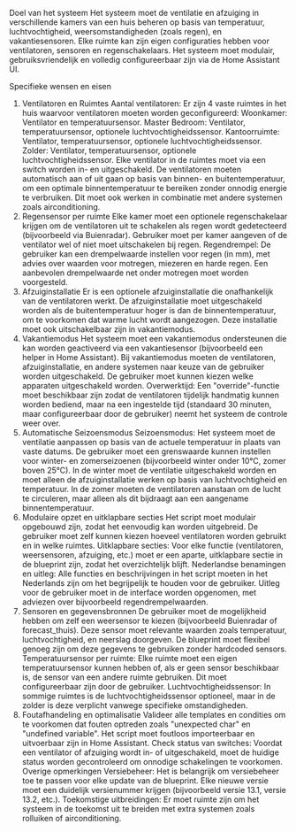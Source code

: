 Doel van het systeem
Het systeem moet de ventilatie en afzuiging in verschillende kamers van een huis beheren op basis van temperatuur, luchtvochtigheid, weersomstandigheden (zoals regen), en vakantiesensoren. Elke ruimte kan zijn eigen configuraties hebben voor ventilatoren, sensoren en regenschakelaars. Het systeem moet modulair, gebruiksvriendelijk en volledig configureerbaar zijn via de Home Assistant UI.

Specifieke wensen en eisen
1. Ventilatoren en Ruimtes
Aantal ventilatoren: Er zijn 4 vaste ruimtes in het huis waarvoor ventilatoren moeten worden geconfigureerd:
Woonkamer: Ventilator en temperatuursensor.
Master Bedroom: Ventilator, temperatuursensor, optionele luchtvochtigheidssensor.
Kantoorruimte: Ventilator, temperatuursensor, optionele luchtvochtigheidssensor.
Zolder: Ventilator, temperatuursensor, optionele luchtvochtigheidssensor.
Elke ventilator in de ruimtes moet via een switch worden in- en uitgeschakeld.
De ventilatoren moeten automatisch aan of uit gaan op basis van binnen- en buitentemperatuur, om een optimale binnentemperatuur te bereiken zonder onnodig energie te verbruiken. Dit moet ook werken in combinatie met andere systemen zoals airconditioning.
2. Regensensor per ruimte
Elke kamer moet een optionele regenschakelaar krijgen om de ventilatoren uit te schakelen als regen wordt gedetecteerd (bijvoorbeeld via Buienradar).
Gebruiker moet per kamer aangeven of de ventilator wel of niet moet uitschakelen bij regen.
Regendrempel: De gebruiker kan een drempelwaarde instellen voor regen (in mm), met advies over waarden voor motregen, miezeren en harde regen. Een aanbevolen drempelwaarde net onder motregen moet worden voorgesteld.
3. Afzuiginstallatie
Er is een optionele afzuiginstallatie die onafhankelijk van de ventilatoren werkt.
De afzuiginstallatie moet uitgeschakeld worden als de buitentemperatuur hoger is dan de binnentemperatuur, om te voorkomen dat warme lucht wordt aangezogen.
Deze installatie moet ook uitschakelbaar zijn in vakantiemodus.
4. Vakantiemodus
Het systeem moet een vakantiemodus ondersteunen die kan worden geactiveerd via een vakantiesensor (bijvoorbeeld een helper in Home Assistant).
Bij vakantiemodus moeten de ventilatoren, afzuiginstallatie, en andere systemen naar keuze van de gebruiker worden uitgeschakeld. De gebruiker moet kunnen kiezen welke apparaten uitgeschakeld worden.
Overwerktijd: Een "override"-functie moet beschikbaar zijn zodat de ventilatoren tijdelijk handmatig kunnen worden bediend, maar na een ingestelde tijd (standaard 30 minuten, maar configureerbaar door de gebruiker) neemt het systeem de controle weer over.
5. Automatische Seizoensmodus
Seizoensmodus: Het systeem moet de ventilatie aanpassen op basis van de actuele temperatuur in plaats van vaste datums. De gebruiker moet een grenswaarde kunnen instellen voor winter- en zomerseizoenen (bijvoorbeeld winter onder 10°C, zomer boven 25°C).
In de winter moet de ventilatie uitgeschakeld worden en moet alleen de afzuiginstallatie werken op basis van luchtvochtigheid en temperatuur.
In de zomer moeten de ventilatoren aanstaan om de lucht te circuleren, maar alleen als dit bijdraagt aan een aangename binnentemperatuur.
6. Modulaire opzet en uitklapbare secties
Het script moet modulair opgebouwd zijn, zodat het eenvoudig kan worden uitgebreid.
De gebruiker moet zelf kunnen kiezen hoeveel ventilatoren worden gebruikt en in welke ruimtes.
Uitklapbare secties: Voor elke functie (ventilatoren, weersensoren, afzuiging, etc.) moet er een aparte, uitklapbare sectie in de blueprint zijn, zodat het overzichtelijk blijft.
Nederlandse benamingen en uitleg: Alle functies en beschrijvingen in het script moeten in het Nederlands zijn om het begrijpelijk te houden voor de gebruiker. Uitleg voor de gebruiker moet in de interface worden opgenomen, met adviezen over bijvoorbeeld regendrempelwaarden.
7. Sensoren en gegevensbronnen
De gebruiker moet de mogelijkheid hebben om zelf een weersensor te kiezen (bijvoorbeeld Buienradar of forecast_thuis). Deze sensor moet relevante waarden zoals temperatuur, luchtvochtigheid, en neerslag doorgeven.
De blueprint moet flexibel genoeg zijn om deze gegevens te gebruiken zonder hardcoded sensors.
Temperatuursensor per ruimte: Elke ruimte moet een eigen temperatuursensor kunnen hebben of, als er geen sensor beschikbaar is, de sensor van een andere ruimte gebruiken. Dit moet configureerbaar zijn door de gebruiker.
Luchtvochtigheidssensor: In sommige ruimtes is de luchtvochtigheidssensor optioneel, maar in de zolder is deze verplicht vanwege specifieke omstandigheden.
8. Foutafhandeling en optimalisatie
Valideer alle templates en condities om te voorkomen dat fouten optreden zoals "unexpected char" en "undefined variable". Het script moet foutloos importeerbaar en uitvoerbaar zijn in Home Assistant.
Check status van switches: Voordat een ventilator of afzuiging wordt in- of uitgeschakeld, moet de huidige status worden gecontroleerd om onnodige schakelingen te voorkomen.
Overige opmerkingen
Versiebeheer: Het is belangrijk om versiebeheer toe te passen voor elke update van de blueprint. Elke nieuwe versie moet een duidelijk versienummer krijgen (bijvoorbeeld versie 13.1, versie 13.2, etc.).
Toekomstige uitbreidingen: Er moet ruimte zijn om het systeem in de toekomst uit te breiden met extra systemen zoals rolluiken of airconditioning.

